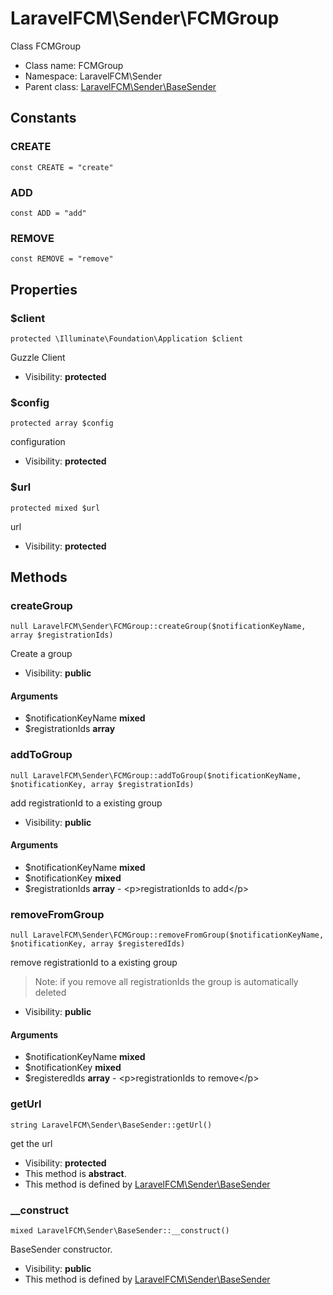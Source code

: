 LaravelFCM\Sender\FCMGroup
===============

Class FCMGroup




* Class name: FCMGroup
* Namespace: LaravelFCM\Sender
* Parent class: [LaravelFCM\Sender\BaseSender](LaravelFCM-Sender-BaseSender.md)



Constants
----------


### CREATE

    const CREATE = "create"





### ADD

    const ADD = "add"





### REMOVE

    const REMOVE = "remove"





Properties
----------


### $client

    protected \Illuminate\Foundation\Application $client

Guzzle Client



* Visibility: **protected**


### $config

    protected array $config

configuration



* Visibility: **protected**


### $url

    protected mixed $url

url



* Visibility: **protected**


Methods
-------


### createGroup

    null LaravelFCM\Sender\FCMGroup::createGroup($notificationKeyName, array $registrationIds)

Create a group



* Visibility: **public**


#### Arguments
* $notificationKeyName **mixed**
* $registrationIds **array**



### addToGroup

    null LaravelFCM\Sender\FCMGroup::addToGroup($notificationKeyName, $notificationKey, array $registrationIds)

add registrationId to a existing group



* Visibility: **public**


#### Arguments
* $notificationKeyName **mixed**
* $notificationKey **mixed**
* $registrationIds **array** - &lt;p&gt;registrationIds to add&lt;/p&gt;



### removeFromGroup

    null LaravelFCM\Sender\FCMGroup::removeFromGroup($notificationKeyName, $notificationKey, array $registeredIds)

remove registrationId to a existing group

>Note: if you remove all registrationIds the group is automatically deleted

* Visibility: **public**


#### Arguments
* $notificationKeyName **mixed**
* $notificationKey **mixed**
* $registeredIds **array** - &lt;p&gt;registrationIds to remove&lt;/p&gt;



### getUrl

    string LaravelFCM\Sender\BaseSender::getUrl()

get the url



* Visibility: **protected**
* This method is **abstract**.
* This method is defined by [LaravelFCM\Sender\BaseSender](LaravelFCM-Sender-BaseSender.md)




### __construct

    mixed LaravelFCM\Sender\BaseSender::__construct()

BaseSender constructor.



* Visibility: **public**
* This method is defined by [LaravelFCM\Sender\BaseSender](LaravelFCM-Sender-BaseSender.md)



